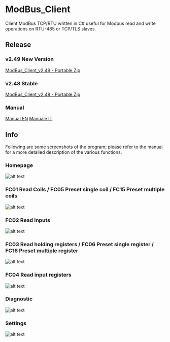 # ModBus_Client
Client ModBus TCP/RTU written in C# useful for Modbus read and write operations on RTU-485 or TCP/TLS slaves.

## Release

### v2.49 New Version
[ModBus_Client_v2.49 - Portable Zip](https://github.com/fedeturco/ModBus_Client/releases/download/2.49/ModBus_Client_v2.49.zip)

### v2.48 Stable
[ModBus_Client_v2.48 - Portable Zip](https://github.com/fedeturco/ModBus_Client/releases/download/2.48/ModBus_Client_v2.48.zip)

### Manual
[Manual EN](https://github.com/fedeturco/ModBus_Client/blob/master/ModBus_Client/Manuals/ModBus_Client_EN.pdf)
[Manuale IT](https://github.com/fedeturco/ModBus_Client/blob/master/ModBus_Client/Manuals/ModBus_Client_IT.pdf)

## Info

Following are some screenshots of the program; please refer to the manual for a more detailed description of the various functions.

### Homepage

![alt text](https://github.com/fedeturco/ModBus_Client/blob/master/ModBus_Client/Doc/Img/ModBus_Client_Home_00.PNG?raw=true)

### FC01 Read Coils / FC05 Preset single coil / FC15 Preset multiple coils 

![alt text](https://github.com/fedeturco/ModBus_Client/blob/master/ModBus_Client/Doc/Img/ModBus_Client_Coils_00.PNG?raw=true)

### FC02 Read Inputs

![alt text](https://github.com/fedeturco/ModBus_Client/blob/master/ModBus_Client/Doc/Img/ModBus_Client_Inputs_00.PNG?raw=true)

### FC03 Read holding registers / FC06 Preset single register / FC16 Preset multiple register

![alt text](https://github.com/fedeturco/ModBus_Client/blob/master/ModBus_Client/Doc/Img/ModBus_Client_HoldingReg_00.PNG?raw=true)

### FC04 Read input registers

![alt text](https://github.com/fedeturco/ModBus_Client/blob/master/ModBus_Client/Doc/Img/ModBus_Client_inputReg_00.PNG?raw=true)

### Diagnostic

![alt text](https://github.com/fedeturco/ModBus_Client/blob/master/ModBus_Client/Doc/Img/ModBus_Client_Diagnostic_00.PNG?raw=true)

### Settings

![alt text](https://github.com/fedeturco/ModBus_Client/blob/master/ModBus_Client/Doc/Img/ModBus_Client_Settings_00.PNG?raw=true)
